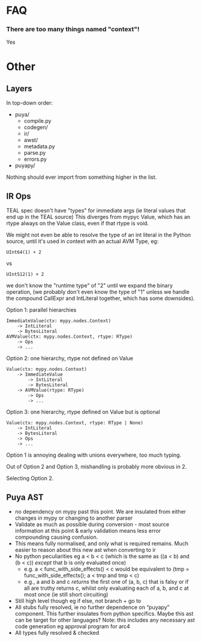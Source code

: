 # FAQ

### There are too many things named "context"!
Yes

# Other

## Layers

In top-down order: 

- puya/
  - compile.py
  - codegen/ 
  - ir/
  - awst/
  - metadata.py
  - parse.py
  - errors.py 
- puyapy/

Nothing should ever import from something higher in the list.


## IR Ops

TEAL spec doesn't have "types" for immediate args
(ie literal values that end up in the TEAL source)
This diverges from mypyc Value, which has an rtype always on the Value
class, even if that rtype is void.

We might not even be able to resolve the type of an int literal in the Python source,
until it's used in context with an actual AVM Type, eg:

    UInt64(1) + 2
vs

    UInt512(1) + 2

we don't know the "runtime type" of "2" until we expand the binary operation,
(we probably don't even know the type of "1" unless we handle the compound CallExpr and
IntLiteral together, which has some downsides).

Option 1: parallel hierarchies

    ImmediateValue(ctx: mypy.nodes.Context)
        -> IntLiteral
        -> BytesLiteral
    AVMValue(ctx: mypy.nodes.Context, rtype: RType)
        -> Ops
        -> ...

Option 2: one hierarchy, rtype not defined on Value
    
    Value(ctx: mypy.nodes.Context)
        -> ImmediateValue
            -> IntLiteral
            -> BytesLiteral
        -> AVMValue(rtype: RType)
            -> Ops
            -> ...

Option 3: one hierarchy, rtype defined on Value but is optional

    Value(ctx: mypy.nodes.Context, rtype: RType | None)
        -> IntLiteral
        -> BytesLiteral
        -> Ops
        -> ...


Option 1 is annoying dealing with unions everywhere, too much typing.

Out of Option 2 and Option 3, mishandling is probably more obvious in 2.

Selecting Option 2.


## Puya AST

- no dependency on mypy past this point. We are insulated from either changes in mypy or changing to another parser
- Validate as much as possible during conversion - most source information at this point & early validation means less error compounding causing confusion. 
- This means fully normalised, and only what is required remains. Much easier to reason about this new ast when converting to ir
- No python peculiarities eg a < b < c (which is the same as ((a < b) and (b < c)) _except_ that b is only evaluated once)
  - e.g. a < func_with_side_effects() < c would be equivalent to (tmp = func_with_side_effects(); a < tmp and tmp < c)
  - e.g., a and b and c *_returns_* the first one of (a, b, c) that is falsy or if all are truthy returns c, whilst only evaluating each of a, b, and c at most once (ie still short circuiting) 
- Still high level though eg if else, not branch + go to 
- All stubs fully resolved, ie no further dependence on “puyapy” component. This further insulates from python specifics. Maybe this ast can be target for other languages? Note: this includes any necessary ast code generation eg approval program for arc4
- All types fully resolved & checked


